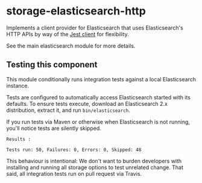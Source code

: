 # storage-elasticsearch-http

Implements a client provider for Elasticsearch that uses Elasticsearch's HTTP APIs by way of the [Jest client](https://github.com/searchbox-io/Jest) for flexibility.

See the main elasticsearch module for more details.

## Testing this component
This module conditionally runs integration tests against a local Elasticsearch instance.

Tests are configured to automatically access Elasticsearch started with its defaults.
To ensure tests execute, download an Elasticsearch 2.x distribution, extract it, and run `bin/elasticsearch`. 

If you run tests via Maven or otherwise when Elasticsearch is not running,
you'll notice tests are silently skipped.
```
Results :

Tests run: 50, Failures: 0, Errors: 0, Skipped: 48
```

This behaviour is intentional: We don't want to burden developers with
installing and running all storage options to test unrelated change.
That said, all integration tests run on pull request via Travis.
